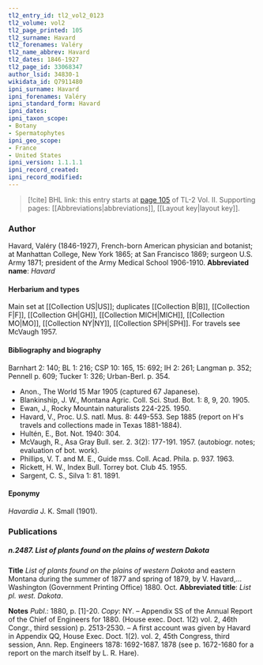 ```yaml
---
tl2_entry_id: tl2_vol2_0123
tl2_volume: vol2
tl2_page_printed: 105
tl2_surname: Havard
tl2_forenames: Valéry
tl2_name_abbrev: Havard
tl2_dates: 1846-1927
tl2_page_id: 33068347
author_lsid: 34830-1
wikidata_id: Q7911480
ipni_surname: Havard
ipni_forenames: Valéry
ipni_standard_form: Havard
ipni_dates: 
ipni_taxon_scope: 
- Botany
- Spermatophytes
ipni_geo_scope: 
- France
- United States
ipni_version: 1.1.1.1
ipni_record_created: 
ipni_record_modified:
---
```



> [!cite] BHL link: this entry starts at [page 105](https://www.biodiversitylibrary.org/page/33068347) of TL-2 Vol. II.
> Supporting pages: [[Abbreviations|abbreviations]], [[Layout key|layout key]].

### Author

Havard, Valéry (1846-1927), French-born American physician and botanist; at Manhattan College, New York 1865; at San Francisco 1869; surgeon U.S. Army 1871; president of the Army Medical School 1906-1910. 
**Abbreviated name**: *Havard*

#### Herbarium and types

Main set at [[Collection US|US]]; duplicates [[Collection B|B]], [[Collection F|F]], [[Collection GH|GH]], [[Collection MICH|MICH]], [[Collection MO|MO]], [[Collection NY|NY]], [[Collection SPH|SPH]]. For travels see McVaugh 1957.

#### Bibliography and biography

Barnhart 2: 140; BL 1: 216; CSP 10: 165, 15: 692; IH 2: 261; Langman p. 352; Pennell p. 609; Tucker 1: 326; Urban-Berl. p. 354.
- Anon., The World 15 Mar 1905 (captured 67 Japanese).
- Blankinship, J. W., Montana Agric. Coll. Sci. Stud. Bot. 1: 8, 9, 20. 1905.
- Ewan, J., Rocky Mountain naturalists 224-225. 1950.
- Havard, V., Proc. U.S. natl. Mus. 8: 449-553. Sep 1885 (report on H's travels and collections made in Texas 1881-1884).
- Hultén, E., Bot. Not. 1940: 304.
- McVaugh, R., Asa Gray Bull. ser. 2. 3(2): 177-191. 1957. (autobiogr. notes; evaluation of bot. work).
- Phillips, V. T. and M. E., Guide mss. Coll. Acad. Phila. p. 937. 1963.
- Rickett, H. W., Index Bull. Torrey bot. Club 45. 1955.
- Sargent, C. S., Silva 1: 81. 1891.

#### Eponymy

*Havardia* J. K. Small (1901).

### Publications

##### n.2487. List of plants found on the plains of western Dakota

**Title**
*List of plants found on the plains of western Dakota* and eastern Montana during the summer of 1877 and spring of 1879, by V. Havard,... Washington (Government Printing Office) 1880. Oct.
**Abbreviated title**: *List pl. west. Dakota*.

**Notes**
*Publ*.: 1880, p. \[1\]-20. *Copy*: NY. – Appendix SS of the Annual Report of the Chief of Engineers for 1880. (House exec. Doct. 1(2) vol. 2, 46th Congr., third session) p. 2513-2530. – A first account was given by Havard in Appendix QQ, House Exec. Doct. 1(2). vol. 2, 45th Congress, third session, Ann. Rep. Engineers 1878: 1692-1687. 1878 (see p. 1672-1680 for a report on the march itself by L. R. Hare).

